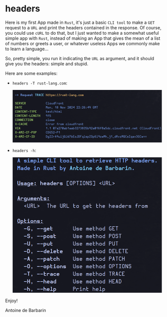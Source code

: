 # headers

Here is my first App made in `Rust`, it's just a basic `CLI tool` to make a `GET` request to a `URL` and print the headers contained in the response.
Of course, you could use `cURL` to do that, but I just wanted to make a somewhat useful simple app with `Rust`,
instead of making an App that gives the mean of a list of numbers or greets a user, or whatever useless Apps we commonly make to learn a language...

So, pretty simple, you run it indicating the `URL` as argument, and it should give you the headers: simple and stupid.

Here are some examples:

- `headers -T rust-lang.com`:

    ![img_1.png](img_1.png)

- `headers -h`:

    ![img.png](img.png)

Enjoy!

Antoine de Barbarin
